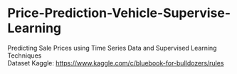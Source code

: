 # Price-Prediction-Vehicle-Supervise-Learning
Predicting  Sale Prices using Time Series Data and Supervised Learning Techniques <br>
Dataset Kaggle: https://www.kaggle.com/c/bluebook-for-bulldozers/rules <br>
